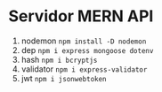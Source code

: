 # Servidor MERN API
1. nodemon `npm install -D nodemon`
2. dep `npm i express mongoose dotenv`
3. hash `npm i bcryptjs`
4. validator `npm i express-validator`
5. jwt `npm i jsonwebtoken`